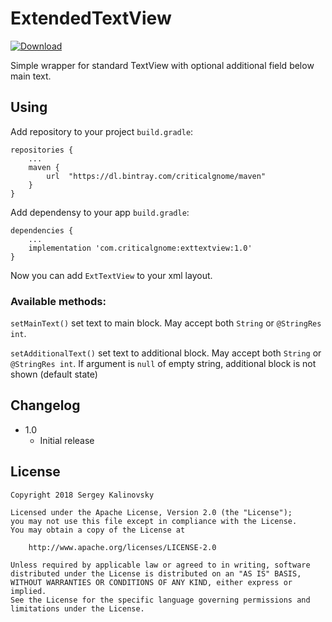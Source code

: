 # ExtendedTextView

[ ![Download](https://api.bintray.com/packages/criticalgnome/maven/exttextview/images/download.svg) ](https://bintray.com/criticalgnome/maven/exttextview/_latestVersion)

Simple wrapper for standard TextView with optional additional field below main text.
## Using
Add repository to your project ```build.gradle```:

```
repositories {
    ...
    maven {
        url  "https://dl.bintray.com/criticalgnome/maven" 
    }
}
```

Add dependensy to your app ```build.gradle```:
```
dependencies {
    ...
    implementation 'com.criticalgnome:exttextview:1.0'
}
```
Now you can add ```ExtTextView``` to your xml layout.

### Available methods:

```setMainText()``` set text to main block. May accept both ```String``` or ```@StringRes int```.

```setAdditionalText()``` set text to additional block. May accept both ```String``` or ```@StringRes int```. If argument is ```null``` of empty string, additional block is not shown (default state)

## Changelog

- 1.0
    - Initial release
    
## License

    Copyright 2018 Sergey Kalinovsky
    
    Licensed under the Apache License, Version 2.0 (the "License");
    you may not use this file except in compliance with the License.
    You may obtain a copy of the License at
    
        http://www.apache.org/licenses/LICENSE-2.0
    
    Unless required by applicable law or agreed to in writing, software
    distributed under the License is distributed on an "AS IS" BASIS,
    WITHOUT WARRANTIES OR CONDITIONS OF ANY KIND, either express or implied.
    See the License for the specific language governing permissions and
    limitations under the License.